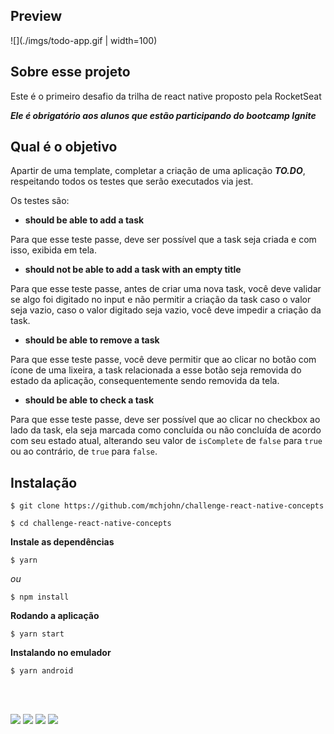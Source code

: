 ## Preview

![](./imgs/todo-app.gif | width=100)

## Sobre esse projeto

Este é o primeiro desafio da trilha de react native proposto pela RocketSeat

***Ele é obrigatório aos alunos que estão participando do bootcamp Ignite***

## Qual é o objetivo

Apartir de uma template, completar a criação de uma aplicação ***TO.DO***, respeitando todos os testes que serão executados via jest.

Os testes são: 

- **should be able to add a task**

Para que esse teste passe, deve ser possível que a task seja criada e com isso, exibida em tela.

- **should not be able to add a task with an empty title**

Para que esse teste passe, antes de criar uma nova task, você deve validar se algo foi digitado no input e não permitir a criação da task caso o valor seja vazio, caso o valor digitado seja vazio, você deve impedir a criação da task.

- **should be able to remove a task**

Para que esse teste passe, você deve permitir que ao clicar no botão com ícone de uma lixeira, a task relacionada a esse botão seja removida do estado da aplicação, consequentemente sendo removida da tela.

- **should be able to check a task**

Para que esse teste passe, deve ser possível que ao clicar no checkbox ao lado da task, ela seja marcada como concluída ou não concluída de acordo com seu estado atual, alterando seu valor de `isComplete` de `false` para `true` ou ao contrário, de `true` para `false`.

## Instalação

```
$ git clone https://github.com/mchjohn/challenge-react-native-concepts

$ cd challenge-react-native-concepts
```

**Instale as dependências**

```
$ yarn
```

_ou_

```
$ npm install
```

**Rodando a aplicação**

```
$ yarn start
```

**Instalando no emulador**

```
$ yarn android
```
<br>
<br>

<a href = "mailto:michel.john@hotmail.com"><img src="https://img.shields.io/badge/-OutLook-%230077B5?style=for-the-badge&logo=Microsoft Outlook&logoColor=white" target="_blank"></a>
<a href="https://www.linkedin.com/in/micheljohn/" target="_blank"><img src="https://img.shields.io/badge/-LinkedIn-%230077B5?style=for-the-badge&logo=linkedin&logoColor=white" target="_blank"></a> 
<a href="https://mchjohn.github.io/mchljohn/" target="_blank"><img src="https://img.shields.io/badge/-Portfólio-%231E1E26?style=for-the-badge&logo=dev.to&logoColor=white" target="_blank"></a>
<a href="https://passport.rocketseat.com.br/react-native/michel-john-1578542942" target="_blank"><img src="https://img.shields.io/badge/-Rocketseat-%2367159C?style=for-the-badge&logo=Apache RocketMQ&logoColor=white" target="_blank"></a>
